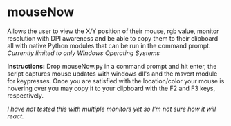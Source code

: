 # mouseNow
Allows the user to view the X/Y position of their mouse, rgb value, monitor resolution with DPI awareness and be able to copy them to their clipboard all with native Python modules that can be run in the command prompt. *Currently limited to only Windows Operating Systems*

**Instructions:**
  Drop mouseNow.py in a command prompt and hit enter, the script captures mouse updates with windows dll's and the msvcrt module for keypresses.
  Once you are satisfied with the location/color your mouse is hovering over you may copy it to your clipboard with the F2 and F3 keys, respectively.

*I have not tested this with multiple monitors yet so I'm not sure how it will react.*
